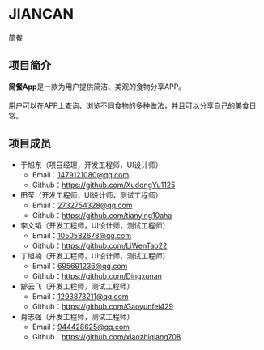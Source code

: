 # JIANCAN
简餐
## 项目简介
**简餐App**是一款为用户提供简洁、美观的食物分享APP。
<br>
<br>
用户可以在APP上查询、浏览不同食物的多种做法，并且可以分享自己的美食日常。
<br>
## 项目成员
* 于旭东（项目经理，开发工程师，UI设计师）
  * Email：1479121080@qq.com
  * Github：https://github.com/XudongYu1125
* 田莹（开发工程师，UI设计师，测试工程师）
  * Email：2732754328@qq.com
  * Github：https://github.com/tianying10aha
* 李文韬（开发工程师，UI设计师，测试工程师）
  * Email：1050582678@qq.com
  * Github：https://github.com/LiWenTao22
* 丁旭楠（开发工程师，UI设计师，测试工程师）
  * Email：695691236@qq.com
  * Github：https://github.com/Dingxunan
* 郜云飞（开发工程师，测试工程师）
  * Email：1293873211@qq.com
  * Github：https://github.com/Gaoyunfei429
* 肖志强（开发工程师，测试工程师）
  * Email：944428625@qq.com
  * Github：https://github.com/xiaozhiqiang708
